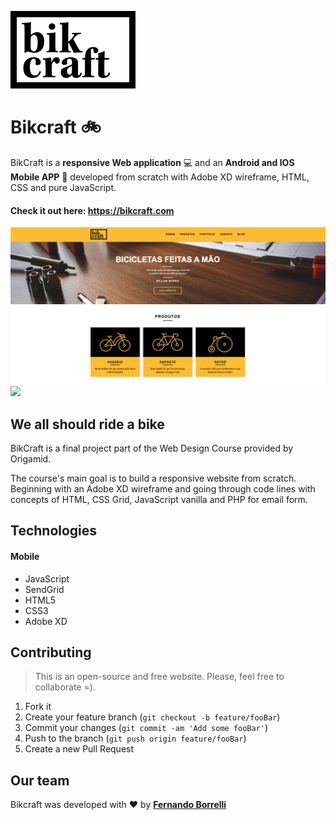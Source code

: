 ![](/img/bikcraft.svg)

# Bikcraft :bike:
BikCraft is a **responsive Web application** :computer: and an **Android and IOS Mobile APP** :iphone: developed from scratch with Adobe XD wireframe, HTML, CSS and pure JavaScript. 


#### Check it out here: https://bikcraft.com

![](/img/screen.png) ![](/img/screen-2.png)

## We all should ride a bike

BikCraft is a final project part of the Web Design Course provided by Origamid.

The course's main goal is to build a responsive website from scratch. Beginning with an Adobe XD wireframe and going through code lines with concepts of HTML, CSS Grid, JavaScript vanilla and PHP for email form.

## Technologies

#### Mobile

- JavaScript
- SendGrid
- HTML5
- CSS3
- Adobe XD

## Contributing
>This is an open-source and free website. Please, feel free to collaborate =).

1. Fork it 
2. Create your feature branch (`git checkout -b feature/fooBar`)
3. Commit your changes (`git commit -am 'Add some fooBar'`)
4. Push to the branch (`git push origin feature/fooBar`)
5. Create a new Pull Request

## Our team

Bikcraft was developed with :heart: by [**Fernando Borrelli**](https://github.com/flborrelli)




